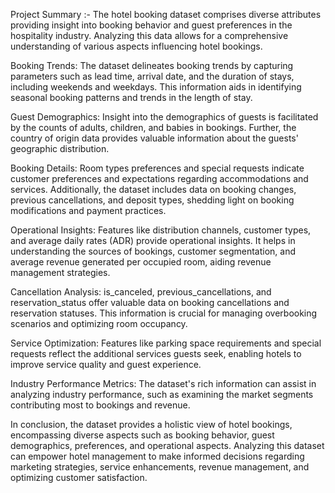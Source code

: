 Project Summary :-
The hotel booking dataset comprises diverse attributes providing insight into booking behavior and guest preferences in the hospitality industry. Analyzing this data allows for a comprehensive understanding of various aspects influencing hotel bookings.

Booking Trends: The dataset delineates booking trends by capturing parameters such as lead time, arrival date, and the duration of stays, including weekends and weekdays. This information aids in identifying seasonal booking patterns and trends in the length of stay.

Guest Demographics: Insight into the demographics of guests is facilitated by the counts of adults, children, and babies in bookings. Further, the country of origin data provides valuable information about the guests' geographic distribution.

Booking Details: Room types preferences and special requests indicate customer preferences and expectations regarding accommodations and services. Additionally, the dataset includes data on booking changes, previous cancellations, and deposit types, shedding light on booking modifications and payment practices.

Operational Insights: Features like distribution channels, customer types, and average daily rates (ADR) provide operational insights. It helps in understanding the sources of bookings, customer segmentation, and average revenue generated per occupied room, aiding revenue management strategies.

Cancellation Analysis: is_canceled, previous_cancellations, and reservation_status offer valuable data on booking cancellations and reservation statuses. This information is crucial for managing overbooking scenarios and optimizing room occupancy.

Service Optimization: Features like parking space requirements and special requests reflect the additional services guests seek, enabling hotels to improve service quality and guest experience.

Industry Performance Metrics: The dataset's rich information can assist in analyzing industry performance, such as examining the market segments contributing most to bookings and revenue.

In conclusion, the dataset provides a holistic view of hotel bookings, encompassing diverse aspects such as booking behavior, guest demographics, preferences, and operational aspects. Analyzing this dataset can empower hotel management to make informed decisions regarding marketing strategies, service enhancements, revenue management, and optimizing customer satisfaction.
